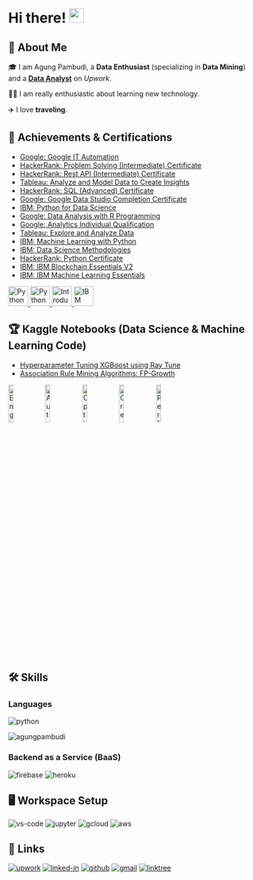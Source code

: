 # Hi there! <img src="https://media.giphy.com/media/hvRJCLFzcasrR4ia7z/giphy.gif" width="29px" height="29px">

## 🚀 About Me

🎓 I am Agung Pambudi, a **Data Enthusiast** (specializing in **Data Mining**) and a [**Data Analyst**](https://www.upwork.com/freelancers/~0145ed9bc3331474bc) on _Upwork_.

👨‍💻 I am really enthusiastic about learning new technology.


✈️ I love **traveling**.


## 📝 Achievements & Certifications

-   [Google: Google IT Automation](https://www.credly.com/badges/274b5374-d397-428d-abb8-f1a34470f34c)
-   [HackerRank: Problem Solving (Intermediate) Certificate](https://www.hackerrank.com/certificates/0434ed3c0d14)
-   [HackerRank: Rest API (Intermediate) Certificate](https://www.hackerrank.com/certificates/b96643c2d6e9)
-   [Tableau: Analyze and Model Data to Create Insights](https://www.credly.com/badges/b3b2ab98-6205-4dbe-a8c4-21a07137409b)
-   [HackerRank: SQL (Advanced) Certificate](https://www.hackerrank.com/certificates/37b6fc0d9ecc)
-   [Google: Google Data Studio Completion Certificate](https://analytics.google.com/analytics/academy/certificate/_jVvLoeQSC2HRtdRhXPp9A)
-   [IBM: Python for Data Science](https://www.credly.com/badges/f06df08d-b579-4204-bcb9-5a6970b363b3)
-   [Google: Data Analysis with R Programming](https://www.coursera.org/verify/EVL7KF3BYX6M)
-   [Google: Analytics Individual Qualification](https://www.credential.net/84d3ef09-b353-4ce8-a137-74b21163a055?username=agungpambudi)
-   [Tableau: Explore and Analyze Data](https://www.credly.com/badges/477b796e-2603-4ebb-a3f2-103dd508d79b)
-   [IBM: Machine Learning with Python](https://www.credly.com/badges/ee4b842e-dbdb-4923-bf28-2b1b3dab3a76)
-   [IBM: Data Science Methodologies](https://www.credly.com/badges/2f384d3f-a94e-43a5-900d-b1b8aa1c5d50)
-   [HackerRank: Python Certificate](https://www.hackerrank.com/certificates/09db474565b6)
-   [IBM: IBM Blockchain Essentials V2](https://www.credly.com/badges/a1b3d8e6-5dad-46f2-a502-ddea6908bae7)
-   [IBM: IBM Machine Learning Essentials](https://www.credly.com/badges/e0c5f861-1abb-41f9-a647-67e78f17c644)

<p align="left"> <a href="https://www.credly.com/badges/bebffc12-e261-42a5-ade2-ae52c68305d8" target="_blank"> <img src="https://images.credly.com/size/340x340/images/68c0b94d-f6ac-40b1-a0e0-921439eb092e/image.png" alt="Python Essentials 1" width="40" height="40"/> </a> <a href="https://www.credly.com/badges/28feecbb-a143-4c3e-9e32-647990d5ce00" target="_blank"> <img src="https://images.credly.com/size/340x340/images/3f802526-7274-4230-91ab-f6d1a35340e6/image.png" alt="Python Essentials 2" width="40" height="40"/> </a> <a href="https://www.credly.com/badges/49408826-4ceb-4bbb-86d4-e412085d1500" target="_blank"> <img src="https://images.credly.com/size/340x340/images/b38a42e0-dc58-4ce2-b6c0-28d978e8aaad/image.png" alt="Introduction to Data Science" width="40" height="40"/> </a> <a href="https://www.credly.com/badges/a1b3d8e6-5dad-46f2-a502-ddea6908bae7" target="_blank"> <img src="https://images.credly.com/size/340x340/images/2f9eee24-6834-4595-b2b6-e8e585190a0d/IBM-Blockchain-Essentials-V2.png" alt="IBM Machine Learning Essentials" width="40" height="40"/> </a> </p>

## 🏆 Kaggle Notebooks (Data Science & Machine Learning Code)
-   [Hyperparameter Tuning XGBoost using Ray Tune](https://www.kaggle.com/code/agungpambudi/hyperparameter-tuning-xgboost-using-ray-tune)
-   [Association Rule Mining Algorithms: FP-Growth](https://www.kaggle.com/code/agungpambudi/agung-pambudi-18311052-fp-growth-algorithm-skripsi)

<p align="left">
  <a href="https://partner.cloudskillsboost.google/public_profiles/866421d7-967a-4660-bca8-3b3660455d79/badges/2932316" target="_blank" rel="noopener noreferrer"><img src="https://cdn.qwiklabs.com/KxYnffjiyPuh7QOen04Gtn09Y4B1Cb3YlWkwOYzCObc%3D" width="14%" height="14%" alt="Engineer Data in Google Cloud"/></a>
  <a href="https://www.cloudskillsboost.google/public_profiles/805a5707-f8b3-4ee6-9c98-ed8ef4515f3d/badges/2840969" target="_blank" rel="noopener noreferrer"><img src="https://cdn.qwiklabs.com/1ci818XAe76Kpiml7URY1sWz7tGKWm3%2BmgtTp6CisA4%3D" width="14%" height="14%" alt="Automating Infrastructure on Google Cloud with Terraform"/></a>
  <a href="https://www.cloudskillsboost.google/public_profiles/805a5707-f8b3-4ee6-9c98-ed8ef4515f3d/badges/2876896" target="_blank" rel="noopener noreferrer"><img src="https://cdn.qwiklabs.com/CeyFjlHWRMpm3EEk%2FHoaWkoeg24wDx9xAodYUOenIKw%3D" width="14%" height="14%" alt="Optimize Costs for Google Kubernetes Engine"/></a>
  <a href="https://www.cloudskillsboost.google/public_profiles/805a5707-f8b3-4ee6-9c98-ed8ef4515f3d/badges/3145267" target="_blank" rel="noopener noreferrer"><img src="https://cdn.qwiklabs.com/8jACSR%2BqgI3p2yem69CxNAyXukexHsSAI5j2W71N%2Blc%3D" width="14%" height="14%" alt="Create ML Models with BigQuery ML"/></a>
  <a href="https://partner.cloudskillsboost.google/public_profiles/866421d7-967a-4660-bca8-3b3660455d79/badges/2936080" target="_blank" rel="noopener noreferrer"><img src="https://cdn.qwiklabs.com/%2BfUNwBxkIaRRdkzbDGS6GW%2BBbMbyXO6F%2BJg%2B3QrSXeA%3D" width="14%" height="14%" alt="Perform Foundational Data, ML, and AI Tasks in Google Cloud"/></a>
</p>

## 🛠️ Skills

### Languages

![python](https://img.shields.io/badge/Python-3776AB?style=for-the-badge&logo=python&logoColor=white)

<p align="left"><img src="https://github-readme-stats-git-masterrstaa-rickstaa.vercel.app/api?username=AgungPambudi&show_icons=true&locale=en&layout=compact" alt="agungpambudi" /></p>

### Backend as a Service (BaaS)

![firebase](https://img.shields.io/badge/Firebase-ffaa00?style=for-the-badge&logo=Firebase&logoColor=white)
![heroku](https://img.shields.io/badge/Heroku-430098?style=for-the-badge&logo=heroku&logoColor=white)


## 🖥️ Workspace Setup

![vs-code](https://img.shields.io/badge/VS_Code-007ACC?style=for-the-badge&logo=Visual-Studio-Code&logoColor=white)
![jupyter](https://img.shields.io/badge/jupyter-%23FA0F00.svg?style=for-the-badge&logo=jupyter&logoColor=white)
![gcloud](https://img.shields.io/badge/GoogleCloud-%234285F4.svg?style=for-the-badge&logo=google-cloud&logoColor=white)
![aws](https://img.shields.io/badge/AWS-%23FF9900.svg?style=for-the-badge&logo=amazon-aws&logoColor=white)

## 🔗 Links

[![upwork](https://img.shields.io/badge/Upwork-6FDA44?style=for-the-badge&logo=Upwork&logoColor=white)](https://www.upwork.com/freelancers/~0145ed9bc3331474bc)
[![linked-in](https://img.shields.io/badge/Linked_In-0077B5?style=for-the-badge&logo=LinkedIn&logoColor=white)](https://www.linkedin.com/in/agungpambudi/)
[![github](https://img.shields.io/badge/GitHub-000000?style=for-the-badge&logo=GitHub&logoColor=white)](https://github.com/AgungPambudi)
[![gmail](https://img.shields.io/badge/Gmail-D14836?style=for-the-badge&logo=Gmail&logoColor=white)](mailto:mail@agungpambudi.com)
[![linktree](https://img.shields.io/badge/linktree-1de9b6?style=for-the-badge&logo=linktree&logoColor=white&link=https://linktr.ee/agungpambudi)](https://linktr.ee/agungpambudi)

